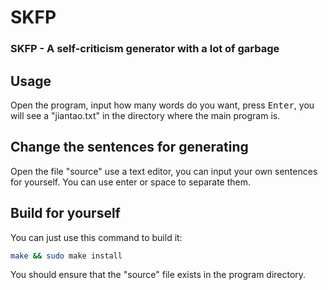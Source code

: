 # SKFP
### SKFP - A self-criticism generator with a lot of garbage  

## Usage
Open the program, input how many words do you want, press <kbd>Enter</kbd>, you will see a "jiantao.txt" in the directory where the main program is.

## Change the sentences for generating
Open the file "source" use a text editor, you can input your own sentences for yourself. You can use enter or space to separate them.

## Build for yourself
You can just use this command to build it:
```bash
make && sudo make install
```
You should ensure that the "source" file exists in the program directory.
